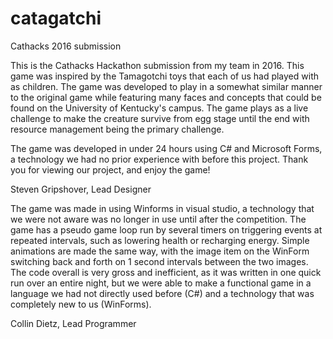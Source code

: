 # catagatchi
Cathacks 2016 submission


This is the Cathacks Hackathon submission from my team in 2016. This game was inspired by the Tamagotchi toys that each of us had played
with as children. The game was developed to play in a somewhat similar manner to the original game while featuring many faces and concepts
that could be found on the University of Kentucky's campus. The game plays as a live challenge to make the creature survive from egg stage
until the end with resource management being the primary challenge.

The game was developed in under 24 hours using C# and Microsoft Forms, a technology we had no prior experience with before this project.
Thank you for viewing our project, and enjoy the game!

Steven Gripshover,
Lead Designer


The game was made in using Winforms in visual studio, a technology that we were not aware was no longer in use until after the competition. The game has a pseudo game loop run by several timers on triggering events at repeated intervals, such as lowering health or recharging energy. Simple animations are made the same way, with the image item on the WinForm switching back and forth on 1 second intervals between the two images. The code overall is very gross and inefficient, as it was written in one quick run over an entire night, but we were able to make a functional game in a language we had not directly used before (C#) and a technology that was completely new to us (WinForms).

Collin Dietz,
Lead Programmer
